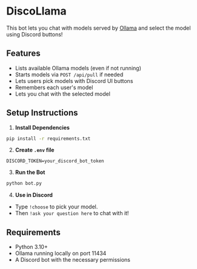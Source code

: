 # DiscoLlama 

This bot lets you chat with models served by [Ollama](https://ollama.com/) and select the model using Discord buttons!

## Features

- Lists available Ollama models (even if not running)
- Starts models via `POST /api/pull` if needed
- Lets users pick models with Discord UI buttons
- Remembers each user's model
- Lets you chat with the selected model

## Setup Instructions

1. **Install Dependencies**

```bash
pip install -r requirements.txt
```

2. **Create `.env` file**

```env
DISCORD_TOKEN=your_discord_bot_token
```

3. **Run the Bot**

```bash
python bot.py
```

4. **Use in Discord**

- Type `!choose` to pick your model.
- Then `!ask your question here` to chat with it!

## Requirements

- Python 3.10+
- Ollama running locally on port 11434
- A Discord bot with the necessary permissions

